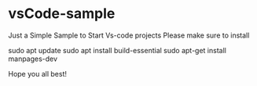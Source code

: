 # vsCode-sample
Just a Simple Sample to Start Vs-code projects
Please make sure to install 

sudo apt update
sudo apt install build-essential
sudo apt-get install manpages-dev

Hope you all best!
